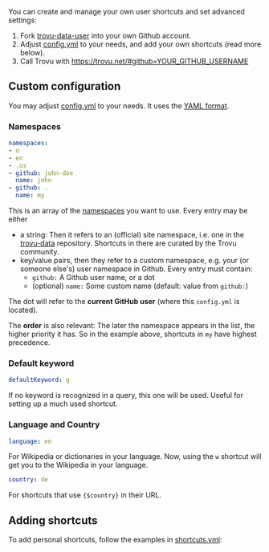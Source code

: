 You can create and manage your own user shortcuts and set advanced settings:

1. Fork [trovu-data-user](https://github.com/trovu/trovu-data-user) into your own Github account.
2. Adjust [config.yml](config.yml) to your needs, and add your own shortcuts (read more below).
3. Call Trovu with https://trovu.net/#github=YOUR_GITHUB_USERNAME 


## Custom configuration

You may adjust [config.yml](https://github.com/trovu/trovu-data-user/blob/master/config.yml) to your needs. It uses the [YAML format](https://en.wikipedia.org/wiki/YAML).

### Namespaces

```yaml
namespaces:
- o
- en
- .us
- github: john-doe
  name: john
- github: .
  name: my
```
This is an array of the [namespaces](https://github.com/trovu/trovu.github.io/wiki/Namespaces) you want to use. Every entry may be either

- a string: Then it refers to an (official) site namespace, i.e. one in the [trovu-data](https://github.com/trovu/trovu-data) repository. Shortcuts in there are curated by the Trovu community.
- key/value pairs, then they refer to a custom namespace, e.g. your (or someone else's) user namespace in Github. Every entry must contain:
  - `github:` A Github user name, or a dot
  - (optional) `name:` Some custom name (default: value from `github:`)

The dot will refer to the __current GitHub user__ (where this `config.yml` is located).

The __order__ is also relevant: The later the namespace appears in the list, the higher priority it has. So in the example above, shortcuts in `my` have highest precedence. 

### Default keyword

```yaml
defaultKeyword: g 
```
If no keyword is recognized in a query, this one will be used. Useful for setting up a much used shortcut.

### Language and Country

```yaml
language: en
```
For Wikipedia or dictionaries in your language. Now, using the `w` shortcut will get you to the Wikipedia in your language.

```yaml
country: de
```

For shortcuts that use `{$country}` in their URL.

## Adding shortcuts

To add personal shortcuts, follow the examples in [shortcuts.yml](https://github.com/trovu/trovu-data-user/blob/master/shortcuts.yml):